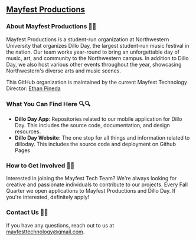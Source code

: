 ## [Mayfest Productions](https://www.dilloday.com/)

### About Mayfest Productions 🎉🎉

Mayfest Productions is a student-run organization at Northwestern University that organizes Dillo Day, the largest student-run music festival in the nation. Our team works year-round to bring an unforgettable day of music, art, and community to the Northwestern campus. In addition to Dillo Day, we also host various other events throughout the year, showcasing Northwestern's diverse arts and music scenes.

This GitHub organization is maintained by the current Mayfest Technology Director: [Ethan Pineda](https://www.linkedin.com/in/ethanpineda/)

### What You Can Find Here 🔍🔍

- **Dillo Day App**: Repositories related to our mobile application for Dillo Day. This includes the source code, documentation, and design resources.
- **Dillo Day Website**: The one stop for all things and information related to dilloday. This includes the source code and deployment on Github Pages

### How to Get Involved 🎸🎸

Interested in joining the Mayfest Tech Team? We're always looking for creative and passionate individuals to contribute to our projects. Every Fall Quarter we open applications to Mayfest Productions and Dillo Day. If you're interested, definitely apply!

### Contact Us 📧📧

If you have any questions, reach out to us at [mayfesttechnology@gmail.com](mailto:technology@dilloday.com).
